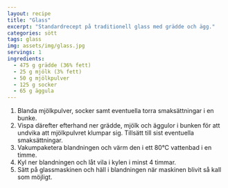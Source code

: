 ```yaml
---
layout: recipe
title: "Glass"
excerpt: "Standardrecept på traditionell glass med grädde och ägg."
categories: sött
tags: glass
img: assets/img/glass.jpg
servings: 1
ingredients:
  - 475 g grädde (36% fett)
  - 25 g mjölk (3% fett)
  - 50 g mjölkpulver
  - 125 g socker
  - 65 g äggula
---
```


1. Blanda mjölkpulver, socker samt eventuella torra smaksättningar i en bunke.
2. Vispa därefter efterhand ner grädde, mjölk och äggulor i bunken för att
   undvika att mjölkpulvret klumpar sig. Tillsätt till sist eventuella
   smaksättningar.
3. Vakumpaketera blandningen och värm den i ett 80°C vattenbad i en timme.
4. Kyl ner blandningen och låt vila i kylen i minst 4 timmar.
5. Sätt på glassmaskinen och häll i blandningen när maskinen blivit så kall som
   möjligt.
